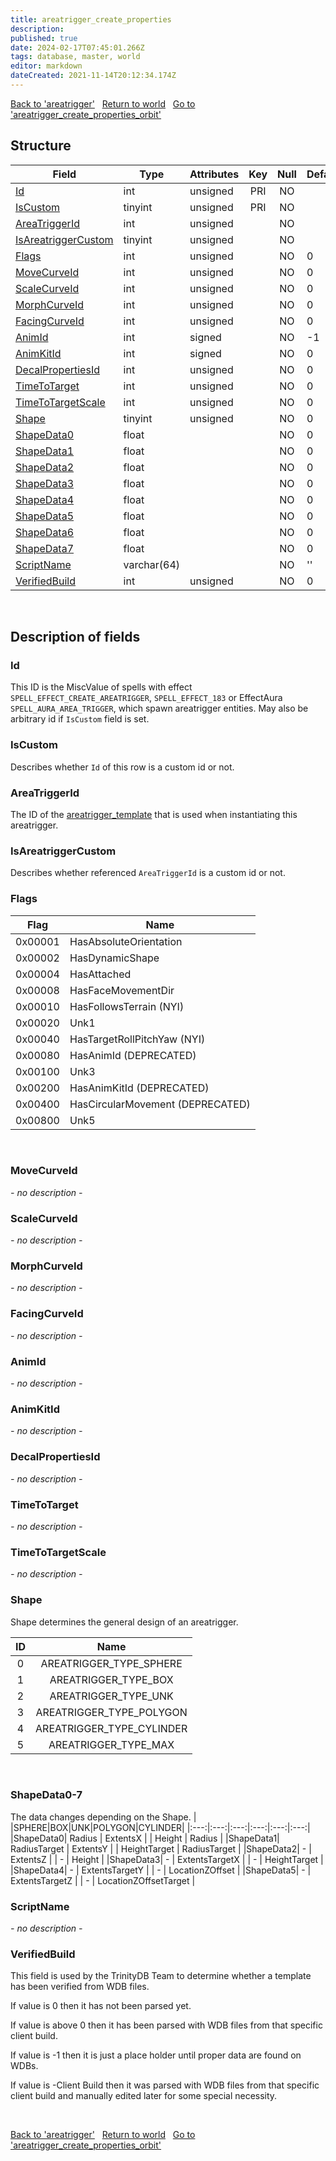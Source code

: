 ```yaml
---
title: areatrigger_create_properties
description: 
published: true
date: 2024-02-17T07:45:01.266Z
tags: database, master, world
editor: markdown
dateCreated: 2021-11-14T20:12:34.174Z
---
```


<a href="https://trinitycore.info/en/database/master/world/areatrigger" class="mt-5 v-btn v-btn--depressed v-btn--flat v-btn--outlined theme--light v-size--default darkblue--text text--lighten-3"><span class="v-btn__content"><i aria-hidden="true" class="v-icon notranslate v-icon--left mdi mdi-arrow-left theme--light"></i><span>Back to 'areatrigger'</span></span></a>&nbsp;&nbsp;&nbsp;<a href="https://trinitycore.info/en/database/master/world/home" class="mt-5 v-btn v-btn--depressed v-btn--flat v-btn--outlined theme--light v-size--default darkblue--text text--lighten-3"><span class="v-btn__content"><i aria-hidden="true" class="v-icon notranslate v-icon--left mdi mdi-home-outline theme--light"></i><span>Return to world</span></span></a>&nbsp;&nbsp;&nbsp;<a href="https://trinitycore.info/en/database/master/world/areatrigger_create_properties_orbit" class="mt-5 v-btn v-btn--depressed v-btn--flat v-btn--outlined theme--light v-size--default darkblue--text text--lighten-3"><span class="v-btn__content"><span>Go to 'areatrigger_create_properties_orbit'</span><i aria-hidden="true" class="v-icon notranslate v-icon--right mdi mdi-arrow-right theme--light"></i></span></a>

## Structure

| Field | Type | Attributes | Key | Null | Default | Extra | Comment |
| --- | --- | --- | :---: | :---: | --- | --- | --- |
| [Id](#id) | int | unsigned | PRI | NO |  |  |  |
| [IsCustom](#iscustom) | tinyint | unsigned | PRI | NO |  |  |  |
| [AreaTriggerId](#areatriggerid) | int | unsigned |  | NO |  |  |  |
| [IsAreatriggerCustom](#isareatriggercustom) | tinyint | unsigned |  | NO |  |  |  |
| [Flags](#flags) | int | unsigned |  | NO | 0 |  |  |
| [MoveCurveId](#movecurveid) | int | unsigned |  | NO | 0 |  |  |
| [ScaleCurveId](#scalecurveid) | int | unsigned |  | NO | 0 |  |  |
| [MorphCurveId](#morphcurveid) | int | unsigned |  | NO | 0 |  |  |
| [FacingCurveId](#facingcurveid) | int | unsigned |  | NO | 0 |  |  |
| [AnimId](#animid) | int | signed |  | NO | -1 |  |  |
| [AnimKitId](#animkitid) | int | signed |  | NO | 0 |  |  |
| [DecalPropertiesId](#decalpropertiesid) | int | unsigned |  | NO | 0 |  |  |
| [TimeToTarget](#timetotarget) | int | unsigned |  | NO | 0 |  |  |
| [TimeToTargetScale](#timetotargetscale) | int | unsigned |  | NO | 0 |  |  |
| [Shape](#shape) | tinyint | unsigned |  | NO | 0 |  |  |
| [ShapeData0](#shapedata0-7) | float |  |  | NO | 0 |  |  |
| [ShapeData1](#shapedata0-7) | float |  |  | NO | 0 |  |  |
| [ShapeData2](#shapedata0-7) | float |  |  | NO | 0 |  |  |
| [ShapeData3](#shapedata0-7) | float |  |  | NO | 0 |  |  |
| [ShapeData4](#shapedata0-7) | float |  |  | NO | 0 |  |  |
| [ShapeData5](#shapedata0-7) | float |  |  | NO | 0 |  |  |
| [ShapeData6](#shapedata0-7) | float |  |  | NO | 0 |  |  |
| [ShapeData7](#shapedata0-7) | float |  |  | NO | 0 |  |  |
| [ScriptName](#scriptname) | varchar(64) |  |  | NO | '' |  |  |
| [VerifiedBuild](#verifiedbuild) | int | unsigned |  | NO | 0 |  |  |
&nbsp;
## Description of fields

### Id
This ID is the MiscValue of spells with effect `SPELL_EFFECT_CREATE_AREATRIGGER`, `SPELL_EFFECT_183` or EffectAura `SPELL_AURA_AREA_TRIGGER`, which spawn areatrigger entities.
May also be arbitrary id if `IsCustom` field is set.
&nbsp;

### IsCustom
Describes whether `Id` of this row is a custom id or not.
&nbsp;

### AreaTriggerId
The ID of the [areatrigger_template](/database/master/world/areatrigger_template) that is used when instantiating this areatrigger.
&nbsp;

### IsAreatriggerCustom
Describes whether referenced `AreaTriggerId` is a custom id or not.
&nbsp;

### Flags
| Flag | Name |
| --- | --- |
|0x00001 | HasAbsoluteOrientation|
|0x00002 | HasDynamicShape|
|0x00004 | HasAttached|
|0x00008 | HasFaceMovementDir|
|0x00010 | HasFollowsTerrain (NYI)|
|0x00020 | Unk1|
|0x00040 | HasTargetRollPitchYaw (NYI)|
|0x00080 | HasAnimId (DEPRECATED)|
|0x00100 | Unk3|
|0x00200 | HasAnimKitId (DEPRECATED)|
|0x00400 | HasCircularMovement (DEPRECATED)|
|0x00800 | Unk5|
&nbsp;

### MoveCurveId
*- no description -*
&nbsp;

### ScaleCurveId
*- no description -*
&nbsp;

### MorphCurveId
*- no description -*
&nbsp;

### FacingCurveId
*- no description -*
&nbsp;

### AnimId
*- no description -*
&nbsp;

### AnimKitId
*- no description -*
&nbsp;

### DecalPropertiesId
*- no description -*
&nbsp;

### TimeToTarget
*- no description -*
&nbsp;

### TimeToTargetScale
*- no description -*
&nbsp;

### Shape
Shape determines the general design of an areatrigger.

|ID|Name|
|:---:|:---: |
|0|AREATRIGGER_TYPE_SPHERE|
|1|AREATRIGGER_TYPE_BOX|
|2|AREATRIGGER_TYPE_UNK|
|3|AREATRIGGER_TYPE_POLYGON|
|4|AREATRIGGER_TYPE_CYLINDER|
|5|AREATRIGGER_TYPE_MAX|
&nbsp;

### ShapeData0-7
The data changes depending on the Shape.
| |SPHERE|BOX|UNK|POLYGON|CYLINDER|
|:---:|:---:|:---:|:---:|:---:|:---:|
|ShapeData0| Radius | ExtentsX | | Height | Radius |
|ShapeData1| RadiusTarget | ExtentsY | | HeightTarget | RadiusTarget |
|ShapeData2| - | ExtentsZ | | - | Height |
|ShapeData3| - | ExtentsTargetX | | - | HeightTarget |
|ShapeData4| - | ExtentsTargetY | | - | LocationZOffset |
|ShapeData5| - | ExtentsTargetZ | | - | LocationZOffsetTarget |
&nbsp;

### ScriptName
*- no description -*
&nbsp;

### VerifiedBuild
This field is used by the TrinityDB Team to determine whether a template has been verified from WDB files.

If value is 0 then it has not been parsed yet.

If value is above 0 then it has been parsed with WDB files from that specific client build.

If value is -1 then it is just a place holder until proper data are found on WDBs.

If value is -Client Build then it was parsed with WDB files from that specific client build and manually edited later for some special necessity.

&nbsp;

<a href="https://trinitycore.info/en/database/master/world/areatrigger" class="mt-5 v-btn v-btn--depressed v-btn--flat v-btn--outlined theme--light v-size--default darkblue--text text--lighten-3"><span class="v-btn__content"><i aria-hidden="true" class="v-icon notranslate v-icon--left mdi mdi-arrow-left theme--light"></i><span>Back to 'areatrigger'</span></span></a>&nbsp;&nbsp;&nbsp;<a href="https://trinitycore.info/en/database/master/world/home" class="mt-5 v-btn v-btn--depressed v-btn--flat v-btn--outlined theme--light v-size--default darkblue--text text--lighten-3"><span class="v-btn__content"><i aria-hidden="true" class="v-icon notranslate v-icon--left mdi mdi-home-outline theme--light"></i><span>Return to world</span></span></a>&nbsp;&nbsp;&nbsp;<a href="https://trinitycore.info/en/database/master/world/areatrigger_create_properties_orbit" class="mt-5 v-btn v-btn--depressed v-btn--flat v-btn--outlined theme--light v-size--default darkblue--text text--lighten-3"><span class="v-btn__content"><span>Go to 'areatrigger_create_properties_orbit'</span><i aria-hidden="true" class="v-icon notranslate v-icon--right mdi mdi-arrow-right theme--light"></i></span></a>
